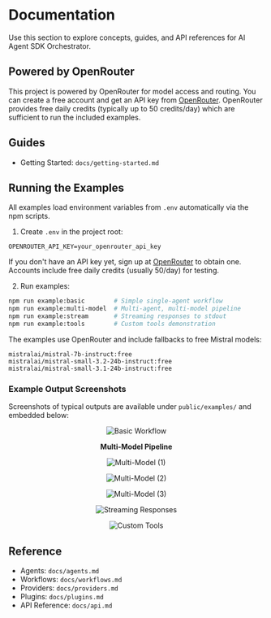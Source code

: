# Documentation

Use this section to explore concepts, guides, and API references for AI Agent SDK Orchestrator.

## Powered by OpenRouter

This project is powered by OpenRouter for model access and routing. You can create a free account and get an API key from [OpenRouter](https://openrouter.ai). OpenRouter provides free daily credits (typically up to 50 credits/day) which are sufficient to run the included examples.

## Guides

- Getting Started: `docs/getting-started.md`

## Running the Examples

All examples load environment variables from `.env` automatically via the npm scripts.

1) Create `.env` in the project root:

```
OPENROUTER_API_KEY=your_openrouter_api_key
```

If you don't have an API key yet, sign up at [OpenRouter](https://openrouter.ai) to obtain one. Accounts include free daily credits (usually 50/day) for testing.

2) Run examples:

```bash
npm run example:basic        # Simple single-agent workflow
npm run example:multi-model  # Multi-agent, multi-model pipeline
npm run example:stream       # Streaming responses to stdout
npm run example:tools        # Custom tools demonstration
```

The examples use OpenRouter and include fallbacks to free Mistral models:

```
mistralai/mistral-7b-instruct:free
mistralai/mistral-small-3.2-24b-instruct:free
mistralai/mistral-small-3.1-24b-instruct:free
```

### Example Output Screenshots

Screenshots of typical outputs are available under `public/examples/` and embedded below:

<p align="center"><img src="../public/examples/basic.png" alt="Basic Workflow" /></p>

<p align="center"><strong>Multi-Model Pipeline</strong></p>
<p align="center"><img src="../public/examples/multi-model-1.png" alt="Multi-Model (1)" /></p>
<p align="center"><img src="../public/examples/multi-model-2.png" alt="Multi-Model (2)" /></p>
<p align="center"><img src="../public/examples/multi-model-3.png" alt="Multi-Model (3)" /></p>

<p align="center"><img src="../public/examples/stream.png" alt="Streaming Responses" /></p>

<p align="center"><img src="../public/examples/tools.png" alt="Custom Tools" /></p>

## Reference

- Agents: `docs/agents.md`
- Workflows: `docs/workflows.md`
- Providers: `docs/providers.md`
- Plugins: `docs/plugins.md`
- API Reference: `docs/api.md`
